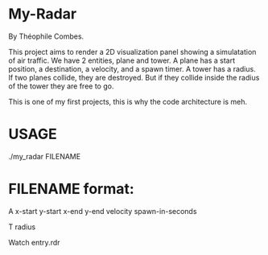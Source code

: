 # My-Radar

By Théophile Combes.

This project aims to render a 2D visualization panel showing a simulatation of air traffic.
We have 2 entities, plane and tower. A plane has a start position, a destination, a velocity, and a spawn timer. A tower has a radius.
If two planes collide, they are destroyed. But if they collide inside the radius of the tower they are free to go.

This is one of my first projects, this is why the code architecture is meh.

# USAGE

./my_radar FILENAME

# FILENAME format:

A  x-start y-start  x-end y-end  velocity  spawn-in-seconds

T  radius

Watch entry.rdr
